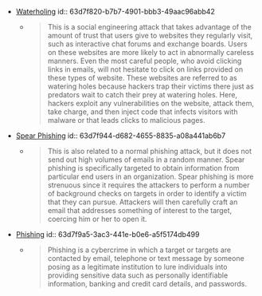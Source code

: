 - [Waterholing](https://www.oreilly.com/library/view/cybersecurity-attack/9781788475297/9f193edd-e0d8-4ad8-bbc0-11678e996910.xhtml)
  id:: 63d7f820-b7b7-4901-bbb3-49aac96abb42
	- > This is a social engineering attack that takes advantage of the amount 
	  of trust that users give to websites they regularly visit, such as 
	  interactive chat forums and exchange boards. Users on these websites are
	   more likely to act in abnormally careless manners. Even the most 
	  careful people, who avoid clicking links in emails, will not hesitate to
	   click on links provided on these types of website. These websites are 
	  referred to as watering holes because hackers trap their victims there 
	  just as predators wait to catch their prey at watering holes. Here, 
	  hackers exploit any vulnerabilities on the website, attack them, take 
	  charge, and then inject code that infects visitors with malware or that 
	  leads clicks to malicious pages.
- [Spear Phishing](https://www.oreilly.com/library/view/cybersecurity-attack/9781788475297/46b0717c-6884-48e7-9584-029219e7f2cc.xhtml)
  id:: 63d7f944-d682-4655-8835-a08a441ab6b7
	- > This is also related to a normal phishing attack, but it does not send 
	  out high volumes of emails in a random manner. Spear phishing is 
	  specifically targeted to obtain information from particular end users in
	   an organization. Spear phishing is more strenuous since it requires the
	   attackers to perform a number of background checks on targets in order 
	  to identify a victim that they can pursue. Attackers will then carefully
	   craft an email that addresses something of interest to the target, 
	  coercing him or her to open it.
- [Phishing](https://www.phishing.org/what-is-phishing)
  id:: 63d7f9a5-3ac3-441e-b0e6-a5f5174db499
	- > Phishing is a cybercrime in which a target or targets are contacted by email, telephone or text message by someone posing as a legitimate institution to lure individuals into providing sensitive data such as personally
	  identifiable information, banking and credit card details, and passwords.